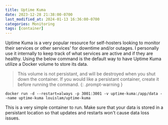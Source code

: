 ```yaml
---
title: Uptime Kuma
date: 2023-12-28 21:38:00-0700
last_modified_at: 2024-01-13 16:36:00-0700
categories: Monitoring
tags: [container]
---
```


Uptime Kuma is a very popular resource for self-hosters looking to monitor their services or other services' for downtime and/or outages. I personally use it internally to keep track of what services are active and if they are healthy. Using the below command is the default way to have Uptime Kuma utilize a Docker volume to store its data.

> This volume is not persistant, and will be destroyed when you shut down the container. If you would like a persistant container, create it before running the command.
{: .prompt-warning }

``` docker
docker run -d --restart=always -p 3001:3001 -v uptime-kuma:/app/data --name uptime-kuma louislam/uptime-kuma
```

This is a very simple container to run. Make sure that your data is stored in a persistant location so that updates and restarts won't cause data loss issues.